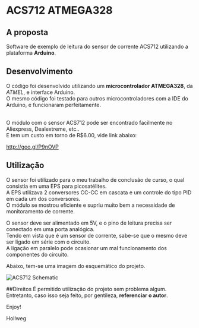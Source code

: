 # ACS712 ATMEGA328

## A proposta
Software de exemplo de leitura do sensor de corrente ACS712 utilizando a plataforma **Arduino**.

## Desenvolvimento
O código foi desenvolvido utilizando um **microcontrolador ATMEGA328**, da _ATMEL_, e interface Arduino. </br>
O mesmo código foi testado para outros microcontroladores com a IDE do Arduino, e funcionaram perfeitamente. </br> </br>

O módulo com o sensor ACS712 pode ser encontrado facilmente no Aliexpress, Dealextreme, etc.. </br>
E tem um custo em torno de R$6.00, vide link abaixo:

http://goo.gl/P9nOVP

## Utilização
O sensor foi utilizado para o meu trabalho de conclusão de curso, o qual consistia em uma EPS para picosatélites. </br>
A EPS utilizava 2 conversores CC-CC em cascata e um controle do tipo PID em cada um dos conversores.  </br>
O módulo se mostrou eficiente e supriu muito bem a necessidade de monitoramento de corrente. </br>

O sensor deve ser alimentado em 5V, e o pino de leitura precisa ser conectado em uma porta analógica. </br>
Tendo em vista que é um sensor de corrente, sabe-se que o mesmo deve ser ligado em série com o circuito. </br>
A ligação em paralelo pode ocasionar um mal funcionamento dos componentes do circuito. </br>

Abaixo, tem-se uma imagem do esquemático do projeto.

![ACS712 Schematic](http://i.imgur.com/khCHCk8.png)

##Direitos 
É permitido utilização do projeto sem problema algum. </br>
Entretanto, caso isso seja feito, por gentileza, **referenciar o autor**.

Enjoy!

Hollweg

